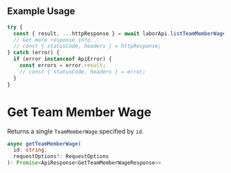 ## Example Usage

```ts
try {
  const { result, ...httpResponse } = await laborApi.listTeamMemberWages();
  // Get more response info...
  // const { statusCode, headers } = httpResponse;
} catch (error) {
  if (error instanceof ApiError) {
    const errors = error.result;
    // const { statusCode, headers } = error;
  }
}
```

# Get Team Member Wage

Returns a single `TeamMemberWage` specified by `id`.

```ts
async getTeamMemberWage(
  id: string,
  requestOptions?: RequestOptions
): Promise<ApiResponse<GetTeamMemberWageResponse>>
```
